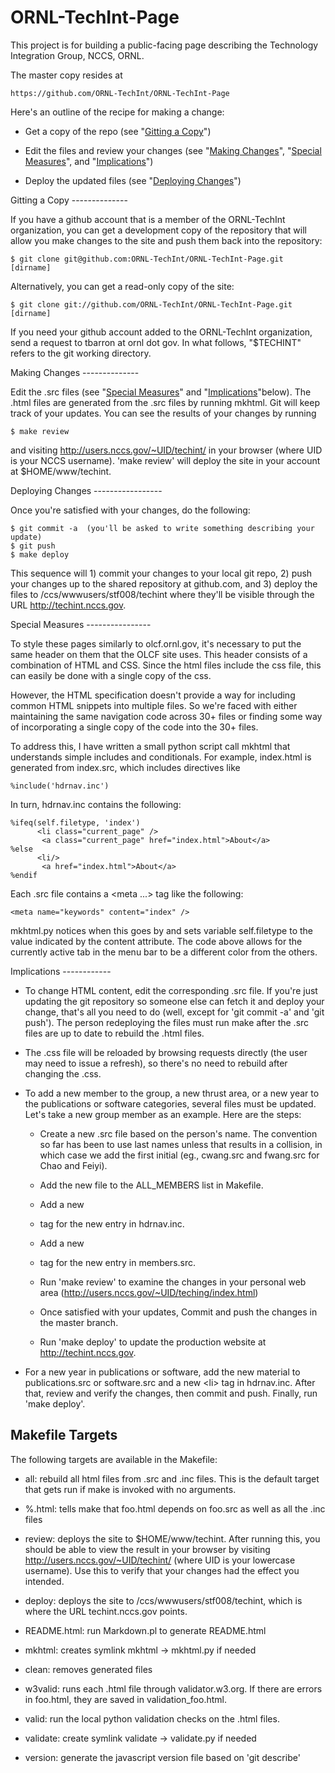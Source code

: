 ORNL-TechInt-Page
=================

This project is for building a public-facing page describing the
Technology Integration Group, NCCS, ORNL.

The master copy resides at

    https://github.com/ORNL-TechInt/ORNL-TechInt-Page

Here's an outline of the recipe for making a change:

 * Get a copy of the repo (see "[Gitting a Copy](#copy)")

 * Edit the files and review your changes (see "[Making
   Changes](#changes)", "[Special Measures](#special)", and
   "[Implications](#implications)")

 * Deploy the updated files (see "[Deploying Changes](#deploying)")


<a name="copy">
Gitting a Copy
--------------

If you have a github account that is a member of the ORNL-TechInt
organization, you can get a development copy of the repository that
will allow you make changes to the site and push them back into the
repository:

    $ git clone git@github.com:ORNL-TechInt/ORNL-TechInt-Page.git [dirname]

Alternatively, you can get a read-only copy of the site:

    $ git clone git://github.com/ORNL-TechInt/ORNL-TechInt-Page.git [dirname]

If you need your github account added to the ORNL-TechInt
organization, send a request to tbarron at ornl dot gov. In what
follows, "$TECHINT" refers to the git working directory.


<a name="changes">
Making Changes
--------------

Edit the .src files (see "[Special Measures](#special)" and
"[Implications](#implications)"below). The .html files are generated
from the .src files by running mkhtml. Git will keep track of your
updates. You can see the results of your changes by running

    $ make review

and visiting http://users.nccs.gov/~UID/techint/ in your browser
(where UID is your NCCS username). 'make review' will deploy the site
in your account at $HOME/www/techint.


<a name="deploying">
Deploying Changes
-----------------

Once you're satisfied with your changes, do the following:

    $ git commit -a  (you'll be asked to write something describing your update)
    $ git push
    $ make deploy

This sequence will 1) commit your changes to your local git repo, 2)
push your changes up to the shared repository at github.com, and 3)
deploy the files to /ccs/wwwusers/stf008/techint where they'll be
visible through the URL http://techint.nccs.gov.

 
<a name="special">
Special Measures
----------------

To style these pages similarly to olcf.ornl.gov, it's necessary to put
the same header on them that the OLCF site uses. This header consists
of a combination of HTML and CSS. Since the html files include the css
file, this can easily be done with a single copy of the css.

However, the HTML specification doesn't provide a way for including
common HTML snippets into multiple files. So we're faced with either
maintaining the same navigation code across 30+ files or finding some
way of incorporating a single copy of the code into the 30+ files.

To address this, I have written a small python script call mkhtml that
understands simple includes and conditionals. For example, index.html
is generated from index.src, which includes directives like

    %include('hdrnav.inc')

In turn, hdrnav.inc contains the following:

    %ifeq(self.filetype, 'index')
          <li class="current_page" />
           <a class="current_page" href="index.html">About</a>
    %else
          <li/>
           <a href="index.html">About</a>
    %endif

Each .src file contains a <meta ...> tag like the following:

    <meta name="keywords" content="index" />

mkhtml.py notices when this goes by and sets variable self.filetype to
the value indicated by the content attribute. The code above allows
for the currently active tab in the menu bar to be a different color
from the others.


<a name="implications">
Implications
------------

 * To change HTML content, edit the corresponding .src file. If you're
   just updating the git repository so someone else can fetch it and
   deploy your change, that's all you need to do (well, except for
   'git commit -a' and 'git push'). The person redeploying the files
   must run make after the .src files are up to date to rebuild the
   .html files.

 * The .css file will be reloaded by browsing requests directly (the
   user may need to issue a refresh), so there's no need to rebuild
   after changing the .css.

 * To add a new member to the group, a new thrust area, or a new year
   to the publications or software categories, several files must be
   updated. Let's take a new group member as an example. Here are the
   steps:

    * Create a new .src file based on the person's name. The
      convention so far has been to use last names unless that results
      in a collision, in which case we add the first initial (eg.,
      cwang.src and fwang.src for Chao and Feiyi).

    * Add the new file to the ALL_MEMBERS list in Makefile.

    * Add a new <li> tag for the new entry in hdrnav.inc.

    * Add a new <li> tag for the new entry in members.src.

    * Run 'make review' to examine the changes in your personal web
      area (http://users.nccs.gov/~UID/teching/index.html)

    * Once satisfied with your updates, Commit and push the changes in
      the master branch.

    * Run 'make deploy' to update the production website at http://techint.nccs.gov.

 * For a new year in publications or software, add the new material to
   publications.src or software.src and a new &lt;li> tag in
   hdrnav.inc. After that, review and verify the changes, then commit
   and push. Finally, run 'make deploy'.


Makefile Targets
----------------

The following targets are available in the Makefile:

 * all: rebuild all html files from .src and .inc files. This is the
   default target that gets run if make is invoked with no arguments.

 * %.html: tells make that foo.html depends on foo.src as well as
       all the .inc files

 * review: deploys the site to $HOME/www/techint. After running this,
   you should be able to view the result in your browser by visiting
   http://users.nccs.gov/~UID/techint/ (where UID is your lowercase
   username). Use this to verify that your changes had the effect you
   intended.

 * deploy: deploys the site to /ccs/wwwusers/stf008/techint, which is
   where the URL techint.nccs.gov points.

 * README.html: run Markdown.pl to generate README.html
    
 * mkhtml: creates symlink mkhtml -> mkhtml.py if needed

 * clean: removes generated files

 * w3valid: runs each .html file through validator.w3.org. If there
       are errors in foo.html, they are saved in validation_foo.html.

 * valid: run the local python validation checks on the .html files.

 * validate: create symlink validate -> validate.py if needed

 * version: generate the javascript version file based on 'git describe'
